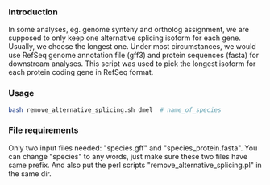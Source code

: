 ### Introduction
In some analyses, eg. genome synteny and ortholog assignment, we are supposed to only keep one alternative splicing isoform for each gene. Usually, we choose the longest one. Under most circumstances, we would use RefSeq genome annotation file (gff3) and protein sequences (fasta) for downstream analyses. This script was used to pick the longest isoform for each protein coding gene in RefSeq format.

### Usage
```bash
bash remove_alternative_splicing.sh dmel  # name_of_species
```

### File requirements
Only two input files needed: "species.gff" and "species_protein.fasta". You can change "species" to any words, just  make sure these two files have same prefix. And also put the perl scripts "remove_alternative_splicing.pl" in the same dir.
